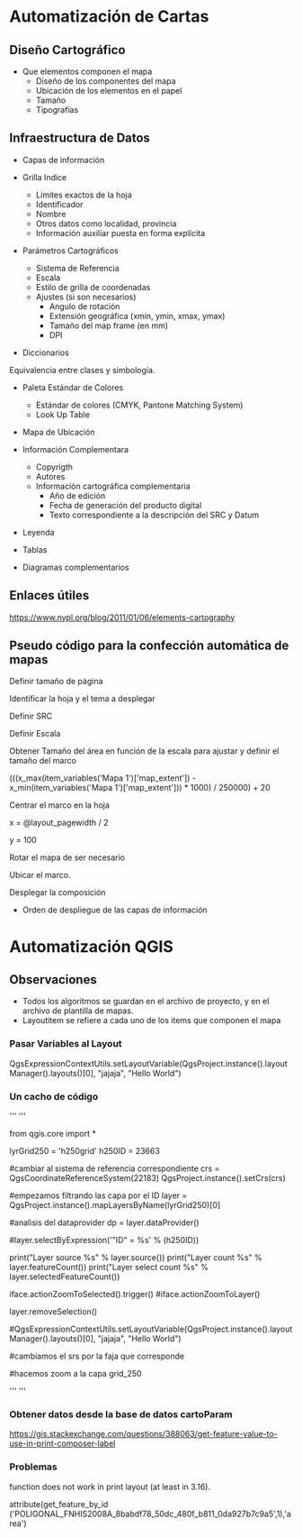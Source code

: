 # Automatización de Cartas

## Diseño Cartográfico
* Que elementos componen el mapa
  * Diseño de los componentes del mapa
  * Ubicación de los elementos en el papel
  * Tamaño
  * Tipografías

## Infraestructura de Datos

* Capas de información
* Grilla Indice
  * Límites exactos de la hoja
  * Identificador
  * Nombre
  * Otros datos como localidad, provincia
  * Información auxiliar puesta en forma explícita

* Parámetros Cartográficos
  * Sistema de Referencia
  * Escala
  * Estilo de grilla de coordenadas
  * Ajustes (si son necesarios)
    * Angulo de rotación
    * Extensión geográfica (xmin, ymin, xmax, ymax)
    * Tamaño del map frame (en mm)
    * DPI

* Diccionarios 

Equivalencia entre clases y simbología.

* Paleta Estándar de Colores
  * Estándar de colores (CMYK, Pantone Matching System)
  * Look Up Table 
 
* Mapa de Ubicación
* Información Complementara
  * Copyrigth
  * Autores
  * Información cartográfica complementaria
    * Año de edición
    * Fecha de generación del producto digital
    * Texto correspondiente a la descripción del SRC y Datum
* Leyenda
* Tablas
* Diagramas complementarios



## Enlaces útiles
https://www.nypl.org/blog/2011/01/06/elements-cartography

## Pseudo código para la confección automática de mapas

Definir tamaño de página

Identificar la hoja y el tema a desplegar

Definir SRC

Definir Escala

Obtener Tamaño del área en función de la escala para ajustar y definir el tamaño del marco

(((x_max(item_variables('Mapa 1')['map_extent']) - x_min(item_variables('Mapa 1')['map_extent'])) * 1000) / 250000) + 20

Centrar el marco en la hoja

x = @layout_pagewidth / 2

y = 100


Rotar el mapa de ser necesario

Ubicar el marco. 

Desplegar la composición
* Orden de despliegue de las capas de información

# Automatización QGIS
## Observaciones
* Todos los algoritmos se guardan en el archivo de proyecto, y en el archivo de plantilla de mapas.
* Layoutitem se refiere a cada uno de los items que componen el mapa

### Pasar Variables al Layout

QgsExpressionContextUtils.setLayoutVariable(QgsProject.instance().layoutManager().layouts()[0], "jajaja", "Hello World")

### Un cacho de código

'''
'''

from qgis.core import *

lyrGrid250 = 'h250grid'
h250ID     = 23663

#cambiar al sistema de referencia correspondiente
crs = QgsCoordinateReferenceSystem(22183)
QgsProject.instance().setCrs(crs)

#empezamos filtrando las capa por el ID
layer = QgsProject.instance().mapLayersByName(lyrGrid250)[0]

#analisis del dataprovider
dp = layer.dataProvider()

#layer.selectByExpression('\"ID\" = %s' % (h250ID))

print("Layer source %s" % layer.source())
print("Layer count %s" % layer.featureCount())
print("Layer select count %s" % layer.selectedFeatureCount())

iface.actionZoomToSelected().trigger()
#iface.actionZoomToLayer()

layer.removeSelection()

#QgsExpressionContextUtils.setLayoutVariable(QgsProject.instance().layoutManager().layouts()[0], "jajaja", "Hello World")

#cambiamos el srs por la faja que corresponde

#hacemos zoom a la capa grid_250

'''
'''

### Obtener datos desde la base de datos cartoParam

https://gis.stackexchange.com/questions/388063/get-feature-value-to-use-in-print-composer-label

### Problemas

function does not work in print layout (at least in 3.16). 

attribute(get_feature_by_id ('POLIGONAL_FNHIS2008A_8babdf78_50dc_480f_b811_0da927b7c9a5',1),'area')
